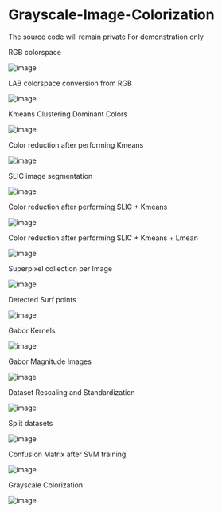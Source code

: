 # Grayscale-Image-Colorization 
The source code will remain private
For demonstration only

RGB colorspace

![image](https://user-images.githubusercontent.com/58791947/136596492-0004e8a4-8f19-48ca-8382-df613864cf3f.png)

LAB colorspace conversion from RGB

![image](https://user-images.githubusercontent.com/58791947/136596295-3c0b601e-3b53-4f58-b4b2-8841b8ab81c4.png)

Kmeans Clustering Dominant Colors

![image](https://user-images.githubusercontent.com/58791947/136596569-2a23d4b4-15b2-41d4-b721-66c7451226e7.png)

Color reduction after performing Kmeans

![image](https://user-images.githubusercontent.com/58791947/136596631-8df88644-2712-4ef4-bb63-6fd25e9fe06c.png)

SLIC image segmentation

![image](https://user-images.githubusercontent.com/58791947/136596683-a6d9b662-5df0-43d7-95a9-123111f7e13a.png)

Color reduction after performing SLIC + Kmeans

![image](https://user-images.githubusercontent.com/58791947/136598998-9fcf51ea-b6df-438a-8f6d-1302e7c70ae7.png)

Color reduction after performing SLIC + Kmeans + Lmean

![image](https://user-images.githubusercontent.com/58791947/136598224-c7773d55-3db2-4c74-b651-7eca4803e7b6.png)

Superpixel collection per Image

![image](https://user-images.githubusercontent.com/58791947/136598288-21ad9750-d92b-4818-9b8d-2b0ffc3e51ef.png)

Detected Surf points

![image](https://user-images.githubusercontent.com/58791947/136598317-3bbedd05-06c9-4d19-b84e-f309916e6f51.png)

Gabor Kernels

![image](https://user-images.githubusercontent.com/58791947/136598353-5ffa750d-bdb8-4e83-9ed5-0a6b2a3c11fd.png)

Gabor Magnitude Images

![image](https://user-images.githubusercontent.com/58791947/136598400-a3dfaee8-f9ad-4bd2-9814-aeb7ac89c58a.png)

Dataset Rescaling and Standardization

![image](https://user-images.githubusercontent.com/58791947/136598624-8ce18f8a-9597-423d-92fb-5c44965eafd9.png)

Split datasets

![image](https://user-images.githubusercontent.com/58791947/136598729-5450a93b-4582-4720-81ed-b7656bb19067.png)

Confusion Matrix after SVM training

![image](https://user-images.githubusercontent.com/58791947/136598689-982087cc-ee0f-44ac-85b6-9253b7528809.png)

Grayscale Colorization

![image](https://user-images.githubusercontent.com/58791947/136598807-70d68137-87d1-4c52-a266-c63f223873f4.png)
